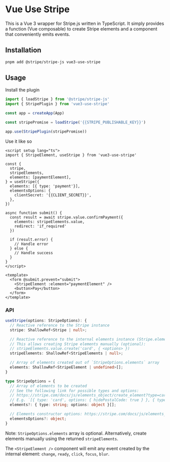 # Vue Use Stripe

This is a Vue 3 wrapper for Stripe.js written in TypeScript. It simply provides a function (Vue composable) to create Stripe elements and a component that conveniently emits events.

## Installation

```bash
pnpm add @stripe/stripe-js vue3-use-stripe
```

## Usage

Install the plugin

```ts
import { loadStripe } from '@stripe/stripe-js'
import { StripePlugin } from 'vue3-use-stripe'

const app = createApp(App)

const stripePromise = loadStripe('{{STRIPE_PUBLISHABLE_KEY}}')

app.use(StripePlugin(stripePromise))
```

Use it like so

```vue
<script setup lang="ts">
import { StripeElement, useStripe } from 'vue3-use-stripe'

const {
  stripe,
  stripeElements,
  elements: [paymentElement],
} = useStripe({
  elements: [{ type: 'payment'}],
  elementsOptions: {
    clientSecret: '{{CLIENT_SECRET}}',
  },
})

async function submit() {
  const result = await stripe.value.confirmPayment({
    elements: stripeElements.value,
    redirect: 'if_required'
  })

  if (result.error) {
    // Handle error
  } else {
    // Handle success
  }
}
</script>

<template>
  <form @submit.prevent="submit">
    <StripeElement :element="paymentElement" />
    <button>Pay</button>
  </form>
</template>
```

### API

```ts
useStripe(options: StripeOptions): {
  // Reactive reference to the Stripe instance
  stripe: ShallowRef<Stripe | null>;

  // Reactive reference to the internal elements instance (Stripe.elements(...)).
  // This allows creating Stripe elements manually (optional):
  // stripeElements.value.create('card', { <options> })
  stripeElements: ShallowRef<StripeElements | null>;

  // Array of elements created out of `StripeOptions.elements` array
  elements: ShallowRef<StripeElement | undefined>[];
}

type StripeOptions = {
  // Array of elements to be created
  // See the following link for possible types and options:
  // https://stripe.com/docs/js/elements_object/create_element?type=card
  // E.g. `[{ type: 'card', options: { hidePostalCode: true } }, { type: 'fpxBank' }, ...]
  elements?: { type: string; options: object }[];

  // Elements constructor options: https://stripe.com/docs/js/elements_object/create
  elementsOptions?: object;
}
```

Note: `StripeOptions.elements` array is optional. Alternatively, create elements manually using the returned `stripeElements`.

The `<StripeElement />` component will emit any event created by the internal element: `change`, `ready`, `click`, `focus`, `blur`.

